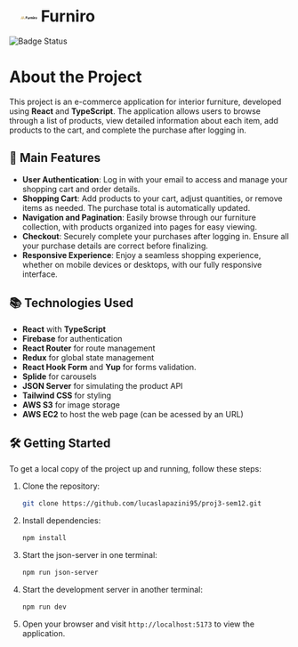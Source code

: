 # <img src="src/assets/furniro-logo.svg" alt="Logotype" style="margin-left: 20px; vertical-align: middle; width: 30px" /> Furniro 

![Badge Status](http://img.shields.io/static/v1?label=STATUS&message=FINISH&color=GREEN&style=for-the-badge)

# About the Project

This project is an e-commerce application for interior furniture, developed using **React** and **TypeScript**. The application allows users to browse through a list of products, view detailed information about each item, add products to the cart, and complete the purchase after logging in.

## 📲 Main Features

- **User Authentication**: Log in with your email to access and manage your shopping cart and order details.
- **Shopping Cart**: Add products to your cart, adjust quantities, or remove items as needed. The purchase total is automatically updated.
- **Navigation and Pagination**: Easily browse through our furniture collection, with products organized into pages for easy viewing.
- **Checkout**: Securely complete your purchases after logging in. Ensure all your purchase details are correct before finalizing.
- **Responsive Experience**: Enjoy a seamless shopping experience, whether on mobile devices or desktops, with our fully responsive interface.

## 📚 Technologies Used

- **React** with **TypeScript**
- **Firebase** for authentication
- **React Router** for route management
- **Redux** for global state management
- **React Hook Form** and **Yup** for forms validation.
- **Splide** for carousels
- **JSON Server** for simulating the product API
- **Tailwind CSS** for styling
- **AWS S3** for image storage
- **AWS EC2** to host the web page (can be acessed by an URL)

## 🛠️ Getting Started

To get a local copy of the project up and running, follow these steps:

1. Clone the repository:

   ```bash
   git clone https://github.com/lucaslapazini95/proj3-sem12.git
   ```

2. Install dependencies:

   ```bash
   npm install
   ```

3. Start the json-server in one terminal:

   ```bash
   npm run json-server
   ```

3. Start the development server in another terminal:

   ```bash
   npm run dev
   ```

4. Open your browser and visit `http://localhost:5173` to view the application.
